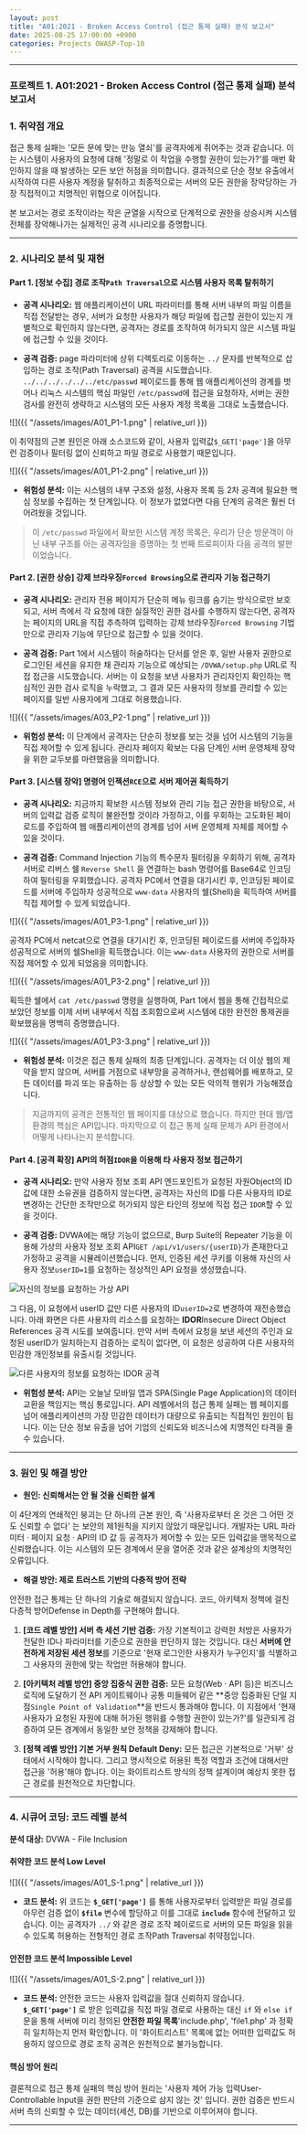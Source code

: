```yaml
---
layout: post
title: "A01:2021 - Broken Access Control (접근 통제 실패) 분석 보고서"
date: 2025-08-25 17:00:00 +0900
categories: Projects OWASP-Top-10
---
```

---

### **프로젝트 1. A01:2021 - Broken Access Control (접근 통제 실패) 분석 보고서**

### 1. 취약점 개요

   접근 통제 실패는 '모든 문에 맞는 만능 열쇠'를 공격자에게 쥐어주는 것과 같습니다. 이는 시스템이 사용자의 요청에 대해 '정말로 이 작업을 수행할 권한이 있는가?'를 매번 확인하지 않을 때 발생하는 모든 보안 허점을 의미합니다. 결과적으로 단순 정보 유출에서 시작하여 다른 사용자 계정을 탈취하고 최종적으로는 서버의 모든 권한을 장악당하는 가장 직접적이고 치명적인 위협으로 이어집니다.

   본 보고서는 경로 조작이라는 작은 균열을 시작으로 단계적으로 권한을 상승시켜 시스템 전체를 장악해나가는 실제적인 공격 시나리오를 증명합니다.

---

### 2. 시나리오 분석 및 재현
#### Part 1. [정보 수집] 경로 조작`Path Traversal`으로 시스템 사용자 목록 탈취하기

*   **공격 시나리오:**
   웹 애플리케이션이 URL 파라미터를 통해 서버 내부의 파일 이름을 직접 전달받는 경우, 서버가 요청한 사용자가 해당 파일에 접근할 권한이 있는지 개별적으로 확인하지 않는다면, 공격자는 경로를 조작하여 허가되지 않은 시스템 파일에 접근할 수 있을 것이다.

*   **공격 검증:**
   page 파라미터에 상위 디렉토리로 이동하는 `../` 문자를 반복적으로 삽입하는 경로 조작(Path Traversal) 공격을 시도했습니다. `../../../../../../etc/passwd` 페이로드를 통해 웹 애플리케이션의 경계를 벗어나 리눅스 시스템의 핵심 파일인 `/etc/passwd`에 접근을 요청하자, 서버는 권한 검사를 완전히 생략하고 시스템의 모든 사용자 계정 목록을 그대로 노출했습니다.

   ![]({{ "/assets/images/A01_P1-1.png" | relative_url }})

   이 취약점의 근본 원인은 아래 소스코드와 같이, 사용자 입력값`$_GET['page']`을 아무런 검증이나 필터링 없이 신뢰하고 파일 경로로 사용했기 때문입니다.

   ![]({{ "/assets/images/A01_P1-2.png" | relative_url }})

*   **위험성 분석:**
   이는 시스템의 내부 구조와 설정, 사용자 목록 등 2차 공격에 필요한 핵심 정보를 수집하는 첫 단계입니다. 이 정보가 없었다면 다음 단계의 공격은 훨씬 더 어려웠을 것입니다.

>   이 `/etc/passwd` 파일에서 확보한 시스템 계정 목록은, 우리가 단순 방문객이 아닌 내부 구조를 아는 공격자임을 증명하는 첫 번째 트로피이자 다음 공격의 발판이었습니다.

#### Part 2. [권한 상승] 강제 브라우징`Forced Browsing`으로 관리자 기능 접근하기

*   **공격 시나리오:**
   관리자 전용 페이지가 단순히 메뉴 링크를 숨기는 방식으로만 보호되고, 서버 측에서 각 요청에 대한 실질적인 권한 검사를 수행하지 않는다면, 공격자는 페이지의 URL을 직접 추측하여 입력하는 강제 브라우징`Forced Browsing` 기법만으로 관리자 기능에 무단으로 접근할 수 있을 것이다.

*   **공격 검증:**
   Part 1에서 시스템이 허술하다는 단서를 얻은 후, 일반 사용자 권한으로 로그인된 세션을 유지한 채 관리자 기능으로 예상되는 `/DVWA/setup.php` URL로 직접 접근을 시도했습니다. 서버는 이 요청을 보낸 사용자가 관리자인지 확인하는 핵심적인 권한 검사 로직을 누락했고, 그 결과 모든 사용자의 정보를 관리할 수 있는 페이지를 일반 사용자에게 그대로 허용했습니다.

   ![]({{ "/assets/images/A03_P2-1.png" | relative_url }})

*   **위험성 분석:**
   이 단계에서 공격자는 단순히 정보를 보는 것을 넘어 시스템의 기능을 직접 제어할 수 있게 됩니다. 관리자 페이지 확보는 다음 단계인 서버 운영체제 장악을 위한 교두보를 마련했음을 의미합니다.

#### Part 3. [시스템 장악] 명령어 인젝션`RCE`으로 서버 제어권 획득하기

*   **공격 시나리오:**
   지금까지 확보한 시스템 정보와 관리 기능 접근 권한을 바탕으로, 서버의 입력값 검증 로직이 불완전할 것이라 가정하고, 이를 우회하는 고도화된 페이로드를 주입하여 웹 애플리케이션의 경계를 넘어 서버 운영체제 자체를 제어할 수 있을 것이다.

*   **공격 검증:**
   Command Injection 기능의 특수문자 필터링을 우회하기 위해, 공격자 서버로 리버스 쉘 `Reverse Shell` 을 연결하는 bash 명령어를 Base64로 인코딩하여 필터링을 우회했습니다. 공격자 PC에서 연결을 대기시킨 후, 인코딩된 페이로드를 서버에 주입하자 성공적으로 `www-data` 사용자의 쉘(Shell)을 획득하여 서버를 직접 제어할 수 있게 되었습니다.

   ![]({{ "/assets/images/A01_P3-1.png" | relative_url }})

   공격자 PC에서 netcat으로 연결을 대기시킨 후, 인코딩된 페이로드를 서버에 주입하자 성공적으로 서버의 쉘Shell을 획득했습니다. 이는 `www-data` 사용자의 권한으로 서버를 직접 제어할 수 있게 되었음을 의미합니다.

   ![]({{ "/assets/images/A01_P3-2.png" | relative_url }})

   획득한 쉘에서 `cat /etc/passwd` 명령을 실행하여, Part 1에서 웹을 통해 간접적으로 보았던 정보를 이제 서버 내부에서 직접 조회함으로써 시스템에 대한 완전한 통제권을 확보했음을 명백히 증명했습니다.

   ![]({{ "/assets/images/A01_P3-3.png" | relative_url }})

*   **위험성 분석:**
   이것은 접근 통제 실패의 최종 단계입니다. 공격자는 더 이상 웹의 제약을 받지 않으며, 서버를 거점으로 내부망을 공격하거나, 랜섬웨어를 배포하고, 모든 데이터를 파괴 또는 유출하는 등 상상할 수 있는 모든 악의적 행위가 가능해졌습니다.

>   지금까지의 공격은 전통적인 웹 페이지를 대상으로 했습니다. 하지만 현대 웹/앱 환경의 핵심은 API입니다. 마지막으로 이 접근 통제 실패 문제가 API 환경에서 어떻게 나타나는지 분석합니다.

#### Part 4. [공격 확장] API의 허점`IDOR`을 이용해 타 사용자 정보 접근하기

*   **공격 시나리오:**
   만약 사용자 정보 조회 API 엔드포인트가 요청된 자원Object의 ID 값에 대한 소유권을 검증하지 않는다면, 공격자는 자신의 ID를 다른 사용자의 ID로 변경하는 간단한 조작만으로 허가되지 않은 타인의 정보에 직접 접근 `IDOR`할 수 있을 것이다.

*   **공격 검증:**
   DVWA에는 해당 기능이 없으므로, Burp Suite의 Repeater 기능을 이용해 가상의 사용자 정보 조회 API`GET /api/v1/users/{userID}`가 존재한다고 가정하고 공격을 시뮬레이션했습니다. 먼저, 인증된 세션 쿠키를 이용해 자신의 사용자 정보`userID=1`를 요청하는 정상적인 API 요청을 생성했습니다.

   ![자신의 정보를 요청하는 가상 API](/assets/images/A01_P4-1.png)

   그 다음, 이 요청에서 userID 값만 다른 사용자의 ID`userID=2`로 변경하여 재전송했습니다. 아래 화면은 다른 사용자의 리소스를 요청하는 **IDOR**Insecure Direct Object References 공격 시도를 보여줍니다. 만약 서버 측에서 요청을 보낸 세션의 주인과 요청된 userID가 일치하는지 검증하는 로직이 없다면, 이 요청은 성공하여 다른 사용자의 민감한 개인정보를 유출시킬 것입니다.

   ![다른 사용자의 정보를 요청하는 IDOR 공격](/assets/images/A01_P4-2.png)

*   **위험성 분석:**
   API는 오늘날 모바일 앱과 SPA(Single Page Application)의 데이터 교환을 책임지는 핵심 통로입니다. API 레벨에서의 접근 통제 실패는 웹 페이지를 넘어 애플리케이션의 가장 민감한 데이터가 대량으로 유출되는 직접적인 원인이 됩니다. 이는 단순 정보 유출을 넘어 기업의 신뢰도와 비즈니스에 치명적인 타격을 줄 수 있습니다.

---

### 3. 원인 및 해결 방안

*   **원인: 신뢰해서는 안 될 것을 신뢰한 설계**

   이 4단계의 연쇄적인 붕괴는 단 하나의 근본 원인, 즉 '사용자로부터 온 것은 그 어떤 것도 신뢰할 수 없다' 는 보안의 제1원칙을 지키지 않았기 때문입니다. 개발자는 URL 파라미터 · 페이지 요청 · API의 ID 값 등 공격자가 제어할 수 있는 모든 입력값을 맹목적으로 신뢰했습니다. 이는 시스템의 모든 경계에서 문을 열어준 것과 같은 설계상의 치명적인 오류입니다.

*   **해결 방안: 제로 트러스트 기반의 다층적 방어 전략**

   안전한 접근 통제는 단 하나의 기술로 해결되지 않습니다. 코드, 아키텍처 정책에 걸친 다층적 방어Defense in Depth를 구현해야 합니다.

1.  **[코드 레벨 방안] 서버 측 세션 기반 검증:**
   가장 기본적이고 강력한 처방은 사용자가 전달한 ID나 파라미터를 기준으로 권한을 판단하지 않는 것입니다. 대신 **서버에 안전하게 저장된 세션 정보**를 기준으로 '현재 로그인한 사용자가 누구인지'를 식별하고 그 사용자의 권한에 맞는 작업만 허용해야 합니다.

2.  **[아키텍처 레벨 방안] 중앙 집중식 권한 검증:**
   모든 요청(Web · API 등)은 비즈니스 로직에 도달하기 전 API 게이트웨이나 공통 미들웨어 같은 **중앙 집중화된 단일 지점`Single Point of Validation`**을 반드시 통과해야 합니다. 이 지점에서 '현재 사용자가 요청된 자원에 대해 허가된 행위를 수행할 권한이 있는가?'를 일관되게 검증하여 모든 경계에서 동일한 보안 정책을 강제해야 합니다.

3.  **[정책 레벨 방안] 기본 거부 원칙 Default Deny:**
   모든 접근은 기본적으로 '거부' 상태에서 시작해야 합니다. 그리고 명시적으로 허용된 특정 역할과 조건에 대해서만 접근을 '허용'해야 합니다. 이는 화이트리스트 방식의 정책 설계이며 예상치 못한 접근 경로를 원천적으로 차단합니다.

---

### 4. 시큐어 코딩: 코드 레벨 분석

**분석 대상:** DVWA - File Inclusion

#### 취약한 코드 분석 Low Level

   ![]({{ "/assets/images/A01_S-1.png" | relative_url }})

   *   **코드 분석:** 위 코드는 **`$_GET['page']`** 를 통해 사용자로부터 입력받은 파일 경로를 아무런 검증 없이 **`$file`** 변수에 할당하고 이를 그대로 **`include`** 함수에 전달하고 있습니다. 이는 공격자가 `../` 와 같은 경로 조작 페이로드로 서버의 모든 파일을 읽을 수 있도록 허용하는 전형적인 경로 조작Path Traversal 취약점입니다.

#### 안전한 코드 분석 Impossible Level

   ![]({{ "/assets/images/A01_S-2.png" | relative_url }})  

   *   **코드 분석:** 안전한 코드는 사용자 입력값을 절대 신뢰하지 않습니다. **`$_GET['page']`** 로 받은 입력값을 직접 파일 경로로 사용하는 대신 `if` 와 `else if` 문을 통해 서버에 미리 정의된 **안전한 파일 목록**'include.php', 'file1.php' 과 정확히 일치하는지 먼저 확인합니다. 이 '화이트리스트' 목록에 없는 어떠한 입력값도 허용하지 않으므로 경로 조작 공격은 원천적으로 불가능합니다.

#### 핵심 방어 원리

   결론적으로 접근 통제 실패의 핵심 방어 원리는 '사용자 제어 가능 입력User-Controllable Input을 권한 판단의 기준으로 삼지 않는 것' 입니다. 권한 검증은 반드시 서버 측의 신뢰할 수 있는 데이터(세션, DB)를 기반으로 이루어져야 합니다.

<hr class="short-rule">